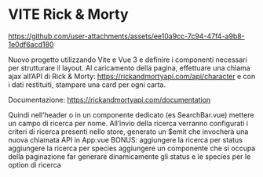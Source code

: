 VITE Rick & Morty
===

https://github.com/user-attachments/assets/ee10a9cc-7c94-47f4-a9b8-1e0df6acd180

Nuovo progetto utilizzando Vite e Vue 3 e definire i componenti necessari per strutturare il layout.
Al caricamento della pagina, effettuare una chiama ajax all’API di Rick & Morty: https://rickandmortyapi.com/api/character e con i dati restituiti, stampare una card per ogni carta.

Documentazione:
https://rickandmortyapi.com/documentation



Quindi nell’header o in un componente dedicato (es SearchBar.vue) mettere un campo di ricerca per nome.
All’invio della ricerca verranno configurati i criteri di ricerca presenti nello store, generato un $emit che invocherà una nuova chiamata API in App.vue
BONUS:
aggiungere la ricerca per status
aggiungere la ricerca per species
aggiungere un componente che si occupa della paginazione
far generare dinamicamente gli status e le species per le option di ricerca
